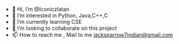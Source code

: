 - 👋 Hi, I’m @Iconiczlatan
- 👀 I’m interested in Python, Java,C++,C
- 🌱 I’m currently learning CSE
- 💞️ I’m looking to collaborate on this project
- 📫 How to reach me , Mail to me jacksparrow7indian@gmail.com

<!---
Iconiczlatan/Iconiczlatan is a ✨ special ✨ repository because its `README.md` (this file) appears on your GitHub profile.
You can click the Preview link to take a look at your changes.
--->
